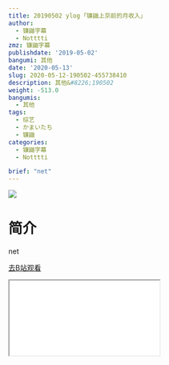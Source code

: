 ```yaml
---
title: 20190502 ylog ｢镰鼬上京前的月收入｣
author:
  - 镰鼬字幕
  - Notttti
zmz: 镰鼬字幕
publishdate: '2019-05-02'
bangumi: 其他
date: '2020-05-13'
slug: 2020-05-12-190502-455738410
description: 其他&#8226;190502
weight: -513.0
bangumis:
  - 其他
tags:
  - 综艺
  - かまいたち
  - 镰鼬
categories:
  - 镰鼬字幕
  - Notttti

brief: "net"
---
```

![](https://raw.githubusercontent.com/tcgriffith/owaraisite/master/static/tmpimg/ced502c3bc5408f16898edbb178ff06970eab3ac.jpg.480.jpg)
# 简介  
net  

[去B站观看](https://www.bilibili.com/video/av455738410/)
<div class ="resp-container"><iframe class="testiframe" src="//player.bilibili.com/player.html?aid=455738410"", scrolling="no", allowfullscreen="true" > </iframe></div> 
